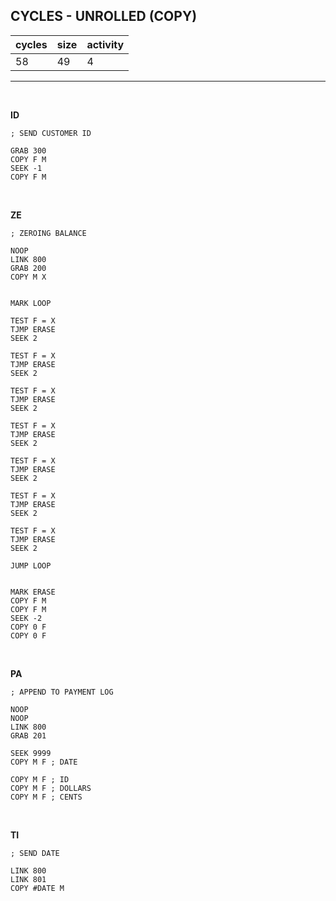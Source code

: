 ## CYCLES - UNROLLED (COPY)

| cycles | size | activity |
| ------ | ---- | -------- |
| 58 | 49 | 4 |
<hr>
<br>

**ID**

```
; SEND CUSTOMER ID

GRAB 300
COPY F M
SEEK -1
COPY F M
```

<br>

**ZE**

```
; ZEROING BALANCE

NOOP
LINK 800
GRAB 200
COPY M X


MARK LOOP

TEST F = X
TJMP ERASE
SEEK 2

TEST F = X
TJMP ERASE
SEEK 2

TEST F = X
TJMP ERASE
SEEK 2

TEST F = X
TJMP ERASE
SEEK 2

TEST F = X
TJMP ERASE
SEEK 2

TEST F = X
TJMP ERASE
SEEK 2

TEST F = X
TJMP ERASE
SEEK 2

JUMP LOOP


MARK ERASE
COPY F M
COPY F M
SEEK -2
COPY 0 F
COPY 0 F
```

<br>

**PA**

```
; APPEND TO PAYMENT LOG

NOOP
NOOP
LINK 800
GRAB 201

SEEK 9999
COPY M F ; DATE

COPY M F ; ID
COPY M F ; DOLLARS
COPY M F ; CENTS
```

<br>

**TI**

```
; SEND DATE

LINK 800
LINK 801
COPY #DATE M
```
